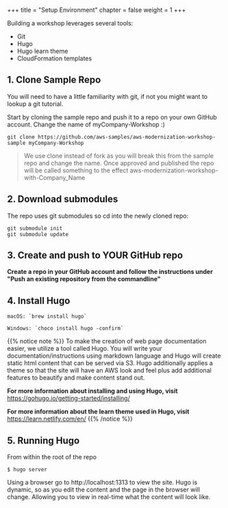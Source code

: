 +++
title = "Setup Environment"
chapter = false
weight = 1
+++

Building a workshop leverages several tools:

* Git
* Hugo
* Hugo learn theme
* CloudFormation templates

## 1. Clone Sample Repo
You will need to have a little familiarity with git, if not you might want to lookup a git tutorial.

Start by cloning the sample repo and push it to a repo on your own GitHub account.  Change the name of myCompany-Workshop :) 
```
git clone https://github.com/aws-samples/aws-modernization-workshop-sample myCompany-Workshop
```
> We use clone instead of fork as you will break this from the sample repo and change the name.  Once approved and published the repo will be called something to the effect aws-modernization-workshop-with-Company_Name

## 2. Download submodules
The repo uses git submodules so cd into the newly cloned repo:
```
git submodule init
git submodule update
```

## 3. Create and push to YOUR GitHub repo

**Create a repo in your GitHub account and follow the instructions under "Push an existing repository from the commandline"**

## 4. Install Hugo
```
macOS: `brew install hugo`

Windows: `choco install hugo -confirm`
```

{{% notice note %}}
To make the creation of web page documentation easier, we utilize a tool called Hugo.  You will write your documentation/instructions using markdown language and Hugo will create static html content that can be served via S3.  Hugo additionally applies a theme so that the site will have an AWS look and feel plus add additional features to beautify and make content stand out.

**For more information about installing and using Hugo, visit** https://gohugo.io/getting-started/installing/ 

**For more information about the learn theme used in Hugo, visit** https://learn.netlify.com/en/
{{% /notice %}}

## 5. Running Hugo
From within the root of the repo
``` 
$ hugo server
```
Using a browser go to http://localhost:1313 to view the site.  Hugo is dynamic, so as you edit the content and the page in the browser will change.  Allowing you to view in real-time what the content will look like.
